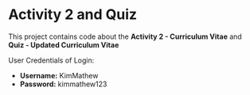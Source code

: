 # Activity 2 and Quiz

This project contains code about the **Activity 2 - Curriculum Vitae** and **Quiz - Updated Curriculum Vitae**

User Credentials of Login:
- **Username:** KimMathew
- **Password:** kimmathew123
